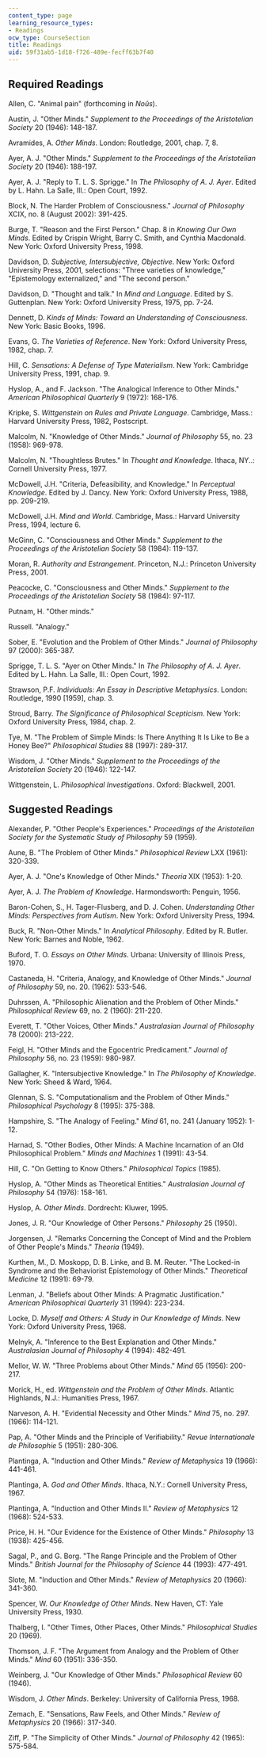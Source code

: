 ```yaml
---
content_type: page
learning_resource_types:
- Readings
ocw_type: CourseSection
title: Readings
uid: 59f31ab5-1d18-f726-489e-fecff63b7f40
---
```


Required Readings
-----------------

Allen, C. "Animal pain" (forthcoming in _Noûs_).

Austin, J. "Other Minds." _Supplement to the Proceedings of the Aristotelian Society_ 20 (1946): 148-187.

Avramides, A. _Other Minds_. London: Routledge, 2001, chap. 7, 8.

Ayer, A. J. "Other Minds." _Supplement to the Proceedings of the Aristotelian Society_ 20 (1946): 188-197.

Ayer, A. J. "Reply to T. L. S. Sprigge." In _The Philosophy of A. J. Ayer_. Edited by L. Hahn. La Salle, Ill.: Open Court, 1992.

Block, N. The Harder Problem of Consciousness." _Journal of Philosophy_ XCIX, no. 8 (August 2002): 391-425.

Burge, T. "Reason and the First Person." Chap. 8 in _Knowing Our Own Minds_. Edited by Crispin Wright, Barry C. Smith, and Cynthia Macdonald. New York: Oxford University Press, 1998.

Davidson, D. _Subjective, Intersubjective, Objective_. New York: Oxford University Press, 2001, selections: "Three varieties of knowledge," "Epistemology externalized," and "The second person."

Davidson, D. "Thought and talk." In _Mind and Language_. Edited by S. Guttenplan. New York: Oxford University Press, 1975, pp. 7-24.

Dennett, D. _Kinds of Minds: Toward an Understanding of Consciousness_. New York: Basic Books, 1996.

Evans, G. _The Varieties of Reference_. New York: Oxford University Press, 1982, chap. 7.

Hill, C. _Sensations: A Defense of Type Materialism_. New York: Cambridge University Press, 1991, chap. 9.

Hyslop, A., and F. Jackson. "The Analogical Inference to Other Minds." _American Philosophical Quarterly_ 9 (1972): 168-176.

Kripke, S. _Wittgenstein on Rules and Private Language_. Cambridge, Mass.: Harvard University Press, 1982, Postscript.

Malcolm, N. "Knowledge of Other Minds." _Journal of Philosophy_ 55, no. 23 (1958): 969-978.

Malcolm, N. "Thoughtless Brutes." In _Thought and Knowledge_. Ithaca, NY..: Cornell University Press, 1977.

McDowell, J.H. "Criteria, Defeasibility, and Knowledge." In _Perceptual Knowledge_. Edited by J. Dancy. New York: Oxford University Press, 1988, pp. 209-219.

McDowell, J.H. _Mind and World_. Cambridge, Mass.: Harvard University Press, 1994, lecture 6.

McGinn, C. "Consciousness and Other Minds." _Supplement to the Proceedings of the Aristotelian Society_ 58 (1984): 119-137.

Moran, R. _Authority and Estrangement_. Princeton, N.J.: Princeton University Press, 2001.

Peacocke, C. "Consciousness and Other Minds." _Supplement to the Proceedings of the Aristotelian Society_ 58 (1984): 97-117.

Putnam, H. "Other minds."

Russell. "Analogy."

Sober, E. "Evolution and the Problem of Other Minds." _Journal of Philosophy_ 97 (2000): 365-387.

Sprigge, T. L. S. "Ayer on Other Minds." In _The Philosophy of A. J. Ayer_. Edited by L. Hahn. La Salle, Ill.: Open Court, 1992.

Strawson, P.F. _Individuals: An Essay in Descriptive Metaphysics_. London: Routledge, 1990 \[1959\], chap. 3.

Stroud, Barry. _The Significance of Philosophical Scepticism_. New York: Oxford University Press, 1984, chap. 2.

Tye, M. "The Problem of Simple Minds: Is There Anything It Is Like to Be a Honey Bee?" _Philosophical Studies_ 88 (1997): 289-317.

Wisdom, J. "Other Minds." _Supplement to the Proceedings of the Aristotelian Society_ 20 (1946): 122-147.

Wittgenstein, L. _Philosophical Investigations_. Oxford: Blackwell, 2001.

Suggested Readings
------------------

Alexander, P. "Other People's Experiences." _Proceedings of the Aristotelian Society for the Systematic Study of Philosophy_ 59 (1959).

Aune, B. "The Problem of Other Minds." _Philosophical Review_ LXX (1961): 320-339.

Ayer, A. J. "One's Knowledge of Other Minds." _Theoria_ XIX (1953): 1-20.

Ayer, A. J. _The Problem of Knowledge_. Harmondsworth: Penguin, 1956.

Baron-Cohen, S., H. Tager-Flusberg, and D. J. Cohen. _Understanding Other Minds: Perspectives from Autism_. New York: Oxford University Press, 1994.

Buck, R. "Non-Other Minds." In _Analytical Philosophy_. Edited by R. Butler. New York: Barnes and Noble, 1962.

Buford, T. O. _Essays on Other Minds_. Urbana: University of Illinois Press, 1970.

Castaneda, H. "Criteria, Analogy, and Knowledge of Other Minds." _Journal of Philosophy_ 59, no. 20. (1962): 533-546.

Duhrssen, A. "Philosophic Alienation and the Problem of Other Minds." _Philosophical Review_ 69, no. 2 (1960): 211-220.

Everett, T. "Other Voices, Other Minds." _Australasian Journal of Philosophy_ 78 (2000): 213-222.

Feigl, H. "Other Minds and the Egocentric Predicament." _Journal of Philosophy_ 56, no. 23 (1959): 980-987.

Gallagher, K. "Intersubjective Knowledge." In _The Philosophy of Knowledge_. New York: Sheed & Ward, 1964.

Glennan, S. S. "Computationalism and the Problem of Other Minds." _Philosophical Psychology_ 8 (1995): 375-388.

Hampshire, S. "The Analogy of Feeling." _Mind_ 61, no. 241 (January 1952): 1-12.

Harnad, S. "Other Bodies, Other Minds: A Machine Incarnation of an Old Philosophical Problem." _Minds and Machines_ 1 (1991): 43-54.

Hill, C. "On Getting to Know Others." _Philosophical Topics_ (1985).

Hyslop, A. "Other Minds as Theoretical Entities." _Australasian Journal of Philosophy_ 54 (1976): 158-161.

Hyslop, A. _Other Minds_. Dordrecht: Kluwer, 1995.

Jones, J. R. "Our Knowledge of Other Persons." _Philosophy_ 25 (1950).

Jorgensen, J. "Remarks Concerning the Concept of Mind and the Problem of Other People's Minds." _Theoria_ (1949).

Kurthen, M., D. Moskopp, D. B. Linke, and B. M. Reuter. "The Locked-in Syndrome and the Behaviorist Epistemology of Other Minds." _Theoretical Medicine_ 12 (1991): 69-79.

Lenman, J. "Beliefs about Other Minds: A Pragmatic Justification." _American Philosophical Quarterly_ 31 (1994): 223-234.

Locke, D. _Myself and Others: A Study in Our Knowledge of Minds_. New York: Oxford University Press, 1968.

Melnyk, A. "Inference to the Best Explanation and Other Minds." _Australasian Journal of Philosophy_ 4 (1994): 482-491.

Mellor, W. W. "Three Problems about Other Minds." _Mind_ 65 (1956): 200-217.

Morick, H., ed. _Wittgenstein and the Problem of Other Minds_. Atlantic Highlands, N.J.: Humanities Press, 1967.

Narveson, A. H. "Evidential Necessity and Other Minds." _Mind_ 75, no. 297. (1966): 114-121.

Pap, A. "Other Minds and the Principle of Verifiability." _Revue Internationale de Philosophie_ 5 (1951): 280-306.

Plantinga, A. "Induction and Other Minds." _Review of Metaphysics_ 19 (1966): 441-461.

Plantinga, A. _God and Other Minds_. Ithaca, N.Y.: Cornell University Press, 1967.

Plantinga, A. "Induction and Other Minds II." _Review of Metaphysics_ 12 (1968): 524-533.

Price, H. H. "Our Evidence for the Existence of Other Minds." _Philosophy_ 13 (1938): 425-456.

Sagal, P., and G. Borg. "The Range Principle and the Problem of Other Minds." _British Journal for the Philosophy of Science_ 44 (1993): 477-491.

Slote, M. "Induction and Other Minds." _Review of Metaphysics_ 20 (1966): 341-360.

Spencer, W. _Our Knowledge of Other Minds_. New Haven, CT: Yale University Press, 1930.

Thalberg, I. "Other Times, Other Places, Other Minds." _Philosophical Studies_ 20 (1969).

Thomson, J. F. "The Argument from Analogy and the Problem of Other Minds." _Mind_ 60 (1951): 336-350.

Weinberg, J. "Our Knowledge of Other Minds." _Philosophical Review_ 60 (1946).

Wisdom, J. _Other Minds_. Berkeley: University of California Press, 1968.

Zemach, E. "Sensations, Raw Feels, and Other Minds." _Review of Metaphysics_ 20 (1966): 317-340.

Ziff, P. "The Simplicity of Other Minds." _Journal of Philosophy_ 42 (1965): 575-584.